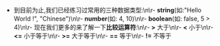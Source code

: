 - 到目前为止,我们已经练习过常用的三种数据类型:\n\r- **string**(如:"Hello World !", "Chinese")\n\r- **number**(如: 4, 10)\n\r- **boolean**(如: false, 5 > 4)\n\r- 现在我们更多的来了解一下**比较运算符**:\n\r- **>** 大于\n\r- **<** 小于\n\r- **<=** 小于等于\n\r- **>=** 大于等于\n\r- **==** 等于\n\r- **!=** 不等于